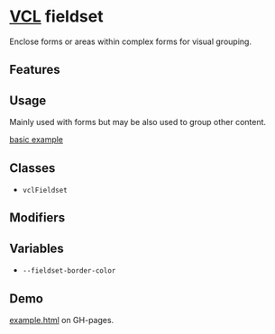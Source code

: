 # [VCL](https://github.com/vcl/doc) fieldset

Enclose forms or areas within complex forms for visual grouping.

## Features

## Usage

Mainly used with forms but may be also used to group other content.

[basic example](/demo/example.html)

## Classes

- `vclFieldset`

## Modifiers

## Variables

- `--fieldset-border-color`

## Demo

[example.html](/demo/example.html) on GH-pages.
